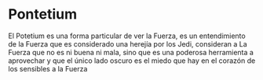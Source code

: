 # Pontetium
El Potetium es una forma particular de ver la Fuerza, es un entendimiento de la Fuerza que es considerado una herejía por los Jedi, consideran a La Fuerza que  no es ni buena ni mala, sino que es una poderosa herramienta a aprovechar y que el único lado oscuro es el miedo que hay en el corazón de los sensibles a la Fuerza
